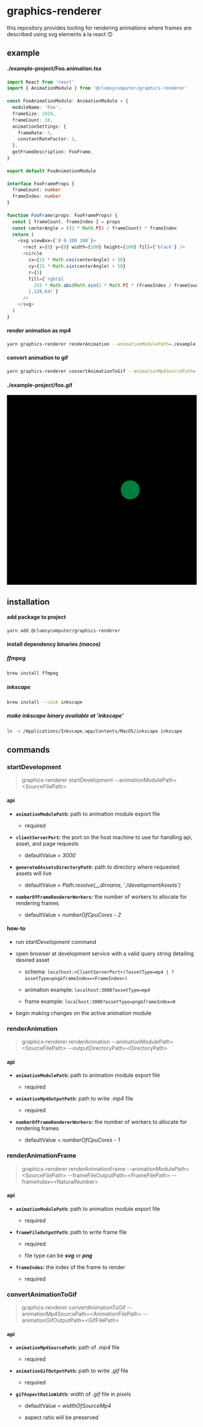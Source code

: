 # graphics-renderer

this repository provides tooling for rendering animations where frames are described using svg elements à la react 🙃

## example

#### ./example-project/Foo.animation.tsx

```typescript
import React from 'react'
import { AnimationModule } from '@clumsycomputer/graphics-renderer'

const FooAnimationModule: AnimationModule = {
  moduleName: 'Foo',
  frameSize: 1024,
  frameCount: 10,
  animationSettings: {
    frameRate: 5,
    constantRateFactor: 1,
  },
  getFrameDescription: FooFrame,
}

export default FooAnimationModule

interface FooFrameProps {
  frameCount: number
  frameIndex: number
}

function FooFrame(props: FooFrameProps) {
  const { frameCount, frameIndex } = props
  const centerAngle = ((2 * Math.PI) / frameCount) * frameIndex
  return (
    <svg viewBox={`0 0 100 100`}>
      <rect x={0} y={0} width={100} height={100} fill={'black'} />
      <circle
        cx={15 * Math.cos(centerAngle) + 50}
        cy={15 * Math.sin(centerAngle) + 50}
        r={5}
        fill={`rgb(${
          255 * Math.abs(Math.sin(2 * Math.PI * (frameIndex / frameCount)))
        },128,64)`}
      />
    </svg>
  )
}
```

#### render animation as mp4

```bash
yarn graphics-renderer renderAnimation --animationModulePath=./example-project/Foo.animation.tsx --outputDirectoryPath=./example-project"
```

#### convert animation to gif

```bash
yarn graphics-renderer convertAnimationToGif --animationMp4SourcePath=./example-project/foo.mp4 --animationGifOutputPath=./example-project/foo.gif --gifAspectRatioWidth=512
```

#### ./example-project/foo.gif

![Foo Animation Gif](/assets/foo.gif)

## installation

#### add package to project

```bash
yarn add @clumsycomputer/graphics-renderer
```

#### install dependency binaries _(macos)_

##### ffmpeg

```bash
brew install ffmpeg
```

##### inkscape

```bash
brew install --cask inkscape
```

##### make inkscape binary available at 'inkscape'

```bash
ln -s /Applications/Inkscape.app/Contents/MacOS/inkscape inkscape
```

## commands

### startDevelopment

> graphics-renderer startDevelopment --animationModulePath=\<SourceFilePath>

#### api

- **`animationModulePath`:** path to animation module export file

  - required

- **`clientServerPort`:** the port on the host machine to use for handling api, asset, and page requests

  - defaultValue = _3000_

- **`generatedAssetsDirectoryPath`:** path to directory where requested assets will live

  - defaultValue = _Path.resolve(\_\_dirname, './developmentAssets')_

- **`numberOfFrameRendererWorkers`:** the number of workers to allocate for rendering frames

  - defaultValue = _numberOfCpuCores - 2_

#### how-to

- run _startDevelopment_ command

- open browser at development service with a valid query string detailing desired asset

  - schema: `localhost:<ClientServerPort>(?assetType=mp4 | ?assetType=png&frameIndex=<FrameIndex>)`

  - animation example: `localhost:3000?assetType=mp4`

  - frame example: `localhost:3000?assetType=png&frameIndex=0`

- begin making changes on the active animation module

### renderAnimation

> graphics-renderer renderAnimation --animationModulePath=\<SourceFilePath> --outputDirectoryPath=\<DirectoryPath>

#### api

- **`animationModulePath`:** path to animation module export file

  - required

- **`animationMp4OutputPath`:** path to write _.mp4_ file

  - required

- **`numberOfFrameRendererWorkers`:** the number of workers to allocate for rendering frames

  - defaultValue = _numberOfCpuCores - 1_

### renderAnimationFrame

> graphics-renderer renderAnimationFrame --animationModulePath=\<SourceFilePath> --frameFileOutputPath=\<FrameFilePath> --frameIndex=\<NaturalNumber>

#### api

- **`animationModulePath`:** path to animation module export file

  - required

- **`frameFileOutputPath`:** path to write frame file

  - required

  - file type can be _**svg**_ or _**png**_

- **`frameIndex`:** the index of the frame to render

  - required

### convertAnimationToGif

> graphics-renderer convertAnimationToGif --animationMp4SourcePath=\<AnimationFilePath> --animationGifOutputPath=\<GifFilePath>

#### api

- **`animationMp4SourcePath`:** path of _.mp4_ file

  - required

- **`animationGifOutputPath`:** path to write _.gif_ file

  - required

- **`gifAspectRatioWidth`:** width of _.gif_ file in pixels

  - defaultValue = _widthOfSourceMp4_

  - aspect ratio will be preserved
